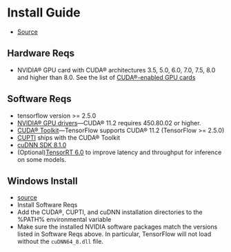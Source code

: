 # Install Guide
- [Source](https://www.tensorflow.org/install/gpu)

## Hardware Reqs
- NVIDIA® GPU card with CUDA® architectures 3.5, 5.0, 6.0, 7.0, 7.5, 8.0 and higher than 8.0. See the list of [ CUDA®-enabled GPU cards](https://developer.nvidia.com/cuda-gpus)

## Software Reqs
- tensorflow version >= 2.5.0
- [NVIDIA® GPU drivers](https://www.nvidia.com/drivers)—CUDA® 11.2 requires 450.80.02 or higher.
- [CUDA® Toolkit](https://developer.nvidia.com/cuda-toolkit-archive)—TensorFlow supports CUDA® 11.2 (TensorFlow >= 2.5.0)
- [CUPTI](http://docs.nvidia.com/cuda/cupti/) ships with the CUDA® Toolkit
- [cuDNN SDK 8.1.0](https://developer.nvidia.com/cudnn)
- (Optional)[TensorRT 6.0](https://docs.nvidia.com/deeplearning/tensorrt/archives/index.html#trt_6) to improve latency and throughput for inference on some models.

## Windows Install
- [source](https://www.tensorflow.org/install/gpu#windows_setup)
- Install Software Reqs
- Add the CUDA®, CUPTI, and cuDNN installation directories to the %PATH% environmental variable
- Make sure the installed NVIDIA software packages match the versions listed in Software Reqs above. In particular, TensorFlow will not load without the `cuDNN64_8.dll` file.

